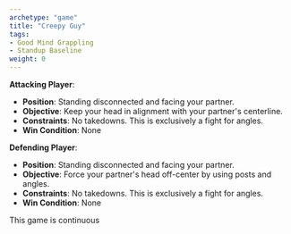 ```yaml
---
archetype: "game"
title: "Creepy Guy"
tags: 
- Good Mind Grappling
- Standup Baseline
weight: 0
---
```


**Attacking Player**:
  * **Position**: Standing disconnected and facing your partner.
  * **Objective**: Keep your head in alignment with your partner's centerline.
  * **Constraints**: No takedowns. This is exclusively a fight for angles.
  * **Win Condition**: None

**Defending Player**:
  * **Position**: Standing disconnected and facing your partner.
  * **Objective**: Force your partner's head off-center by using posts and angles.
  * **Constraints**: No takedowns. This is exclusively a fight for angles.
  * **Win Condition**: None

This game is continuous
